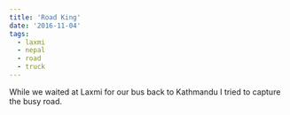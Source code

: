 ```yaml
---
title: 'Road King'
date: '2016-11-04'
tags:
  - laxmi
  - nepal
  - road
  - truck
---
```


While we waited at Laxmi for our bus back to Kathmandu I tried to capture the busy road.
